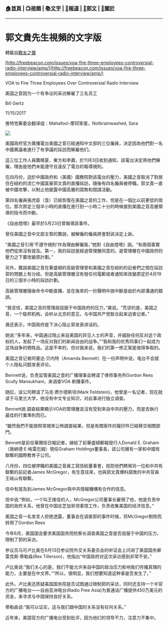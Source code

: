 ###  [:house:首頁](https://github.com/ourhimalayas/home) | [:tv:視頻](https://github.com/ourhimalayas/videos) | [:books:文字](https://github.com/ourhimalayas/txt) | [:newspaper:報道](https://github.com/ourhimalayas/news) | [:eagle:郭文](https://github.com/ourhimalayas/guomedia) | [:pray:關於](https://github.com/ourhimalayas/home/tree/master/about)
---
# 郭文貴先生視頻的文字版
轉載自[戰友之聲](http://littleantvoice.blogspot.com)

[http://freebeacon.com/issues/voa-fire-three-employees-controversial-radio-interview/amp/](http://freebeacon.com/issues/voa-fire-three-employees-controversial-radio-interview/amp/)



VOA to Fire Three Employees Over Controversial Radio Interview

美国之音因为一个有争议的采访解雇了三名员工



Bill Gertz

11/15/2017



推特党筹委会翻译组：Mahafool-摩珂笨蛋，Notbrainwashed, Sara



[![](https://4.bp.blogspot.com/-YTE4Zyop2aE/WgyiVBmoHcI/AAAAAAAABMM/REPj8GUk21AHgCx_dEocXr9FHHgJ0O-IwCLcBGAs/s400/1115-1.PNG)](https://4.bp.blogspot.com/-YTE4Zyop2aE/WgyiVBmoHcI/AAAAAAAABMM/REPj8GUk21AHgCx_dEocXr9FHHgJ0O-IwCLcBGAs/s1600/1115-1.PNG)





美國政府官方廣播電台美國之音已經通知中文部的三位僱員，決定因為他們對一名中國異議者進行了有爭議的採訪而解雇他们。



這三位工作人員龔曉夏、東方和李肅，於11月3日收到通知，該電台決定將他們解僱，理由是他們未能遵守且違反了電台的報導規則。



在四月份，迫於中國政府和（美國）國務院對該電台的壓力，美國之音取消了對居住在紐約的流亡中國富豪郭文貴的直播採訪，隨後有四名僱員被停職。郭文貴一直被中國攻擊，以制止他披露中國高層的腐敗和間諜活動。



第四名僱員張虎臣（音）已經恢復在美國之音的工作，但是在一個比以前更低的崗位。那次原定三個半小時的直播在進行到一小時二十分的時候接到美國之音高層領導的指令而中斷。

《自由燈塔》最早於5月23日曾報導該事件。



曾任美國之音中文部主管的龔說，被解僱的僱員將會對該決定上訴。

“美國之音引用‘不遵守規則’作為理由解僱我，”她對《自由燈塔》說。“有兩個事實他們從來沒有提及。第一，我的採訪是經過管理層同意的。是管理層在中國政府的壓力之下要改變原計劃。”



另外，龔說美國之音在華盛頓的高級管理曾和美國之音在紐約的記者們之間在採訪郭的問題上有分歧。但是高級管理層沒有發任何電郵或者通知來改變原定於4月19日的三個半小時的採訪計劃。



高級管理層隨後命令中斷直播，並在後來的一份聲明中說中斷是由於內部溝通的錯誤。

“我坚信，美国之音的管理层屈服于中国政府的压力，”龚说。“荒谬的是，美国之音，一个联邦机构，会听从北京的意见，与中国共产党联合起来迫害记者。”



龚还表示，中国政府是下决心阻止郭发表讲话的。



她说:“多年来，中国通过阻止来自美国的异见人士的声音，并威胁任何反对这个政权的人，发起了一场反对我们的新闻自由的战争。”“我和我的优秀同事们一起成为这场战争的牺牲品。这是不幸的，但对我来说，我们的第一修正案是值得争取的。



美国之音记者阿曼达·贝内特（Amanda Bennett）在一份声明中说，电台不会就个人隐私问题发表评论。



Bennett说，负责监管美国之音的广播理事会聘请了律师事务所Gordon Rees Scully Mansukhani，来调查VOA 断播事件。



随后，该公司聘请了马克·费尔德斯坦(Mark Feldstein)，他曾是一名记者，现在就读于马里兰大学，他没有中文专业知识，对此事进行独立调查。



Bennett說 調查結果顯示VOA的管理層並沒有受到來自中共的壓力，而是去執行最佳的行業準則而已。



“雖然我們不能按照常規來公佈調查結果，但是有關案件的複印件已經移交相關部門。



Bennett是前任華爾街日報記者，嫁給了前華盛頓郵報發行人Donald E. Graham（唐納德·E·格雷厄姆）現任Graham Holdings董事長，該公司擁有一家和中國有聯繫的國際教育子公司。



八月份，四位被停職的美國之音員工寫信給董事會，抱怨他們聘用另一位和中共有聯繫的前記者James McGregor，有生意往來，也與郭文貴爆料腐敗的中共官員王岐山有聯繫。



信中有提及到James McGregor與中共情報機構有合作的信息。



信中说:“例如，一个叫王维佳的人，McGregor公司董事长雇佣了他，他是负责中国的政府关系，他曾在中国驻芝加哥领事馆工作，负责收集美国的经济信息。”



美国之音一名发言人拒绝透露，董事会在调查郭的事件时候，将McGregor剔除而转用了Gordon Rees



今年6月，美国国会要求美国国务院检察长调查美国之音是否屈服于中国的压力，限制了郭的采访。



参议员马可卢比奥在6月13日参议院外交关系委员会的听证会上问询了美国国务卿雷克斯·蒂勒森(Rex Tillerson)，他指出“中国政府对这次采访感到非常不安。”



卢比奥说:“我们关心的是，我们不能允许来自中国的政治压力影响我们传播真理的能力，主要是在中文界。”“所以，很明显，我们想要知道这种事是否发生了。”



此外，卢比奥还质疑美国国务院是否试图通过限制郭的采访，同时还支持一个半官方的广播电台——自由亚洲电台(Radio Free Asia)为普通话广播提供450万美元的资金，来寻求与中国保持良好关系。



蒂勒森说:“我可以证实，这与我们跟中国的关系没有任何关系。”



近年来，美国官方的广播电台受到批评，因为他们的领导不力，注意力不集中。
<u></u><sub></sub><sup></sup><strike></strike>